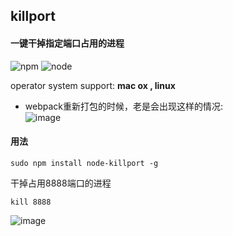 ## killport
#### 一键干掉指定端口占用的进程
![npm](https://img.shields.io/npm/l/express.svg?maxAge=2592000?style=plastic)
![node](https://img.shields.io/badge/node-4.x-blue.svg)

operator system support:    **mac ox , linux**

* webpack重新打包的时候，老是会出现这样的情况:<br/>
![image](https://user-images.githubusercontent.com/9162319/35551221-1d44ddbc-05c9-11e8-8e11-1a443865f610.png)
#### 用法

```
sudo npm install node-killport -g
```

干掉占用8888端口的进程

```
kill 8888
```

![image](https://user-images.githubusercontent.com/9162319/40639088-77cb1a64-6341-11e8-9291-96150fe929c2.png)